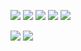 ![](https://cdn.nlark.com/yuque/0/2022/jpeg/1128524/1664116839932-c2841c86-d3ee-40ca-9a23-27e27ff0132d.jpeg)
![](https://cdn.nlark.com/yuque/0/2022/jpeg/1128524/1664295882184-1af687b3-8389-4228-a143-1f57826d81f0.jpeg)
![](https://cdn.nlark.com/yuque/0/2022/jpeg/1128524/1665470559924-1b0b919b-7cfd-404b-b887-f3054f45cc5f.jpeg)
![](https://cdn.nlark.com/yuque/0/2022/jpeg/1128524/1665470040760-19191d01-ad74-4f36-aca9-5cde3d81484d.jpeg)
![](https://cdn.nlark.com/yuque/0/2022/jpeg/1128524/1665321799451-fefdc445-db85-4f40-884b-3c7596f39c62.jpeg)

![](https://cdn.nlark.com/yuque/0/2022/jpeg/1128524/1666680227456-e779e636-bfc8-408c-8732-5b551c8a0ba4.jpeg)
![](https://cdn.nlark.com/yuque/0/2022/jpeg/1128524/1666573080362-9fdd1afe-15a5-4b88-a984-dfc58334c747.jpeg)
